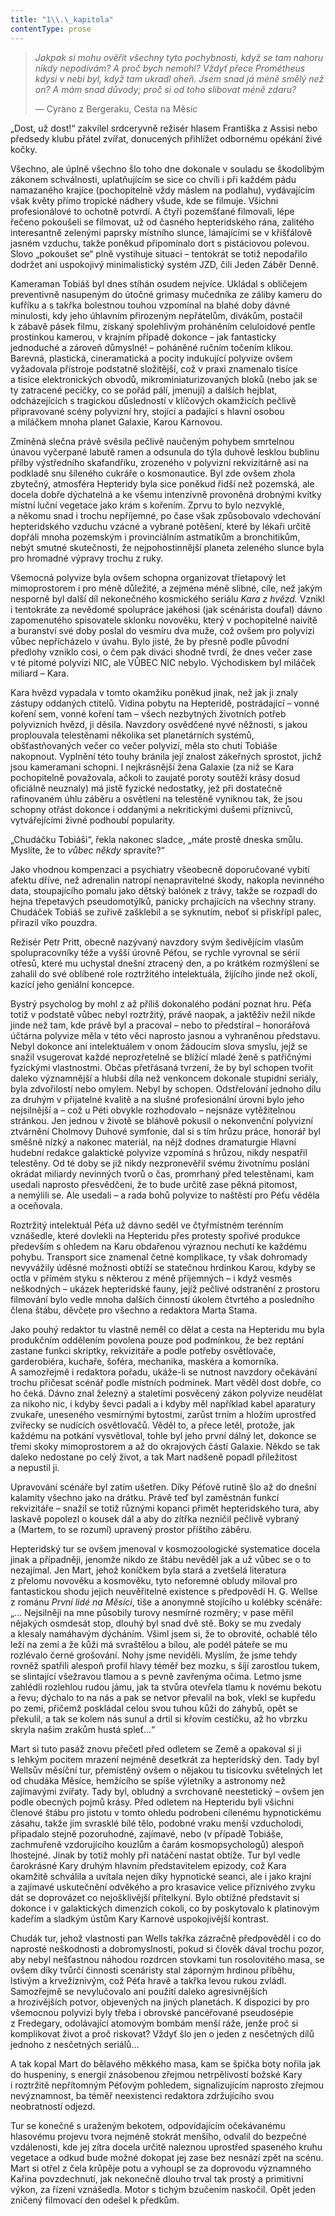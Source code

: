 ```yaml
---
title: "1\\.\_kapitola"
contentType: prose
---
```


<section>

> _Jakpak si mohu ověřit všechny tyto pochybnosti, když se tam nahoru nikdy nepodívám? A proč bych nemohl? Vždyť přece Prométheus kdysi v nebi byl, když tam ukradl oheň. Jsem snad já méně smělý než on? A mám snad důvody; proč si od toho slibovat méně zdaru?_
>
> — Cyrano z Bergeraku, Cesta na Měsíc

„Dost, už dost!“ zakvílel srdceryvně režisér hlasem Františka z Assisi nebo předsedy klubu přátel zvířat, donucených přihlížet odbornému opékání živé kočky.

Všechno, ale úplně všechno šlo toho dne dokonale v souladu se škodolibým zákonem schválnosti, uplatňujícím se sice co chvíli i při každém pádu namazaného krajíce (pochopitelně vždy máslem na podlahu), vydávajícím však květy přímo tropické nádhery všude, kde se filmuje. Všichni profesionálové to ochotně potvrdí. A čtyři pozemšťané filmovali, lépe řečeno pokoušeli se filmovat, už od časného hepteridského rána, zalitého interesantně zelenými paprsky místního slunce, lámajícími se v křišťálově jasném vzduchu, takže poněkud připomínalo dort s pistáciovou polevou. Slovo „pokoušet se“ plně vystihuje situaci – tentokrát se totiž nepodařilo dodržet ani uspokojivý minimalistický systém JZD, čili Jeden Záběr Denně.

Kameraman Tobiáš byl dnes stíhán osudem nejvíce. Ukládal s obličejem preventivně nasupeným do útočné grimasy mučedníka ze záliby kameru do kufříku a s takřka bolestnou touhou vzpomínal na blahé doby dávné minulosti, kdy jeho úhlavním přirozeným nepřátelům, divákům, postačil k zábavě pásek filmu, získaný spolehlivým proháněním celuloidové pentle prostinkou kamerou, v krajním případě dokonce – jak fantasticky jednoduché a zároveň důmyslné! – poháněné ručním točením klikou. Barevná, plastická, cineramatická a pocity indukující polyvize ovšem vyžadovala přístroje podstatně složitější, což v praxi znamenalo tisíce a tisíce elektronických obvodů, mikrominiaturizovaných bloků (nebo jak se ty zatracené pecičky, co se pořád pálí, jmenují) a dalších hejblat, odcházejících s tragickou důsledností v klíčových okamžicích pečlivě připravované scény polyvizní hry, stojící a padající s hlavní osobou a miláčkem mnoha planet Galaxie, Karou Karnovou.

Zmíněná slečna právě svěsila pečlivě naučeným pohybem smrtelnou únavou vyčerpané labutě ramen a odsunula do týla duhově lesklou bublinu přílby výstředního skafandříku, zrozeného v polyvizní rekvizitárně asi na podkladě snu šíleného cukráře o kosmonautice. Byl zde ovšem zhola zbytečný, atmosféra Hepteridy byla sice poněkud řidší než pozemská, ale docela dobře dýchatelná a ke všemu intenzívně provoněná drobnými kvítky místní luční vegetace jako krám s kořením. Zprvu to bylo nezvyklé, a někomu snad i trochu nepříjemné, po čase však způsobovalo vdechování hepteridského vzduchu vzácné a vybrané potěšení, které by lékaři určitě dopřáli mnoha pozemským i provinciálním astmatikům a bronchitikům, nebýt smutné skutečnosti, že nejpohostinnější planeta zeleného slunce byla pro hromadné výpravy trochu z ruky.

Všemocná polyvize byla ovšem schopna organizovat tříetapový let mimoprostorem i pro méně důležité, a zejména méně slibné, cíle, než jakým nesporně byl další díl nekonečného kosmického seriálu _Kara z hvězd._ Vznikl i tentokráte za nevědomé spolupráce jakéhosi (jak scénárista doufal) dávno zapomenutého spisovatele sklonku novověku, který v pochopitelné naivitě a buranství své doby poslal do vesmíru dva muže, což ovšem pro polyvizi vůbec nepřicházelo v úvahu. Bylo jisté, že by přesně podle původní předlohy vzniklo cosi, o čem pak diváci shodně tvrdí, že dnes večer zase v té pitomé polyvizi NIC, ale VŮBEC NIC nebylo. Východiskem byl miláček miliard – Kara.

Kara hvězd vypadala v tomto okamžiku poněkud jinak, než jak ji znaly zástupy oddaných ctitelů. Vidina pobytu na Hepteridě, postrádající – vonné koření sem, vonné koření tam – všech nezbytných životních potřeb polyvizních hvězd, ji děsila. Navzdory osvědčené nyvé něžnosti, s jakou proplouvala telestěnami několika set planetárních systémů, obšťastňovaných večer co večer polyvizí, měla sto chutí Tobiáše nakopnout. Vyplnění této touhy bránila její znalost zákeřných sprostot, jichž jsou kameramani schopni. I nejkrásnější žena Galaxie (za niž se Kara pochopitelně považovala, ačkoli to zaujaté poroty soutěží krásy dosud oficiálně neuznaly) má jistě fyzické nedostatky, jež při dostatečně rafinovaném úhlu záběru a osvětlení na telestěně vyniknou tak, že jsou schopny otřást dokonce i oddanými a nekritickými dušemi příznivců, vytvářejícími živné podhoubí popularity.

„Chudáčku Tobiáši“, řekla nakonec sladce, „máte prostě dneska smůlu. Myslíte, že to _vůbec někdy_ spravíte?“

Jako vhodnou kompenzaci a psychiatry všeobecně doporučované vybití afektu dříve, než adrenalin natropí nenapravitelné škody, nakopla nevinného data, stoupajícího pomalu jako dětský balónek z trávy, takže se rozpadl do hejna třepetavých pseudomotýlků, panicky prchajících na všechny strany. Chudáček Tobiáš se zuřivě zašklebil a se syknutím, neboť si přiskřípl palec, přirazil víko pouzdra.

Režisér Petr Pritt, obecně nazývaný navzdory svým šedivějícím vlasům spolupracovníky téže a vyšší úrovně Péťou, se rychle vyrovnal se sérií otřesů, které mu uchystal dnešní ztracený den, a po krátkém rozmýšlení se zahalil do své oblíbené role roztržitého intelektuála, žijícího jinde než okolí, kazící jeho geniální koncepce.

Bystrý psycholog by mohl z až příliš dokonalého podání poznat hru. Péťa totiž v podstatě vůbec nebyl roztržitý, právě naopak, a jaktěživ nežil nikde jinde než tam, kde právě byl a pracoval – nebo to předstíral – honorářová účtárna polyvize měla v této věci naprosto jasnou a vyhraněnou představu. Nebyl dokonce ani intelektuálem v onom žádoucím slova smyslu, jejž se snažil vsugerovat každé neprozřetelně se blížící mladé ženě s patřičnými fyzickými vlastnostmi. Občas přetřásaná tvrzení, že by byl schopen tvořit daleko významnější a hlubší díla než venkoncem dokonale stupidní seriály, byla zdvořilostí nebo omylem. Nebyl by schopen. Odstřelování jednoho dílu za druhým v přijatelné kvalitě a na slušné profesionální úrovni bylo jeho nejsilnější a – což u Péti obvykle rozhodovalo – nejsnáze vytěžitelnou stránkou. Jen jednou v životě se bláhově pokusil o nekonvenční polyvizní ztvárnění Cholmovy Duhové symfonie, dal si s tím hrůzu práce, honorář byl směšně nízký a nakonec materiál, na nějž dodnes dramaturgie Hlavní hudební redakce galaktické poly­vize vzpomíná s hrůzou, nikdy nespatřil telestěny. Od té doby se již nikdy nezpronevěřil svému životnímu poslání okrádat miliardy nevinných tvorů o čas, promrhaný před telestěnami, kam usedali naprosto přesvědčeni, že to bude určitě zase pěkná pitomost, a nemýlili se. Ale usedali – a rada bohů polyvize to naštěstí pro Péťu věděla a oceňovala.

Roztržitý intelektuál Péťa už dávno seděl ve čtyřmístném terénním vznášedle, které dovlekli na Hepteridu přes protesty spořivé produkce především s ohledem na Karu obdařenou výraznou nechutí ke každému pohybu. Transport sice znamenal četné komplikace, ty však dohromady nevyvážily úděsné možnosti obtíží se statečnou hrdinkou Karou, kdyby se octla v přímém styku s některou z méně příjemných – i když vesměs neškodných – ukázek hepteridské fauny, jejíž pečlivé odstranění z prostoru filmování bylo vedle mnoha dalších činností úkolem čtvrtého a posledního člena štábu, děvčete pro všechno a redaktora Marta Stama.

Jako pouhý redaktor tu vlastně neměl co dělat a cesta na Hepte­ridu mu byla produkčním oddělením povolena pouze pod podmínkou, že bez reptání zastane funkci skriptky, rekvizitáře a podle potřeby osvětlovače, garderobiéra, kuchaře, šoféra, mechanika, maskéra a komorníka. A samozřejmě i redaktora pořadu, uká­že-li se nutnost navzdory očekávání trochu přičesat scénář podle místních podmínek. Mart věděl dost dobře, co ho čeká. Dávno znal železný a staletími posvěcený zákon polyvize neudělat za nikoho nic, i kdyby ševci padali a i kdyby měl například kabel aparatury zvukaře, uneseného vesmírnými bytostmi, zarůst trním a hložím uprostřed zvířecky se nudících osvětlovačů. Věděl to, a přece letěl, protože, jak každému na potkání vysvětloval, tohle byl jeho první dálný let, dokonce se třemi skoky mimoprostorem a až do okrajových částí Galaxie. Někdo se tak daleko nedostane po celý život, a tak Mart nadšeně popadl příležitost a nepustil ji.

Upravování scénáře byl zatím ušetřen. Díky Péťově rutině šlo až do dnešní kalamity všechno jako na drátku. Právě teď byl zaměstnán funkcí rekvizitáře – snažil se totiž různými kopanci přimět hepteridského tura, aby laskavě popolezl o kousek dál a aby do zítřka nezničil pečlivě vybraný a (Martem, to se rozumí) upravený prostor příštího záběru.

Hepteridský tur se ovšem jmenoval v kosmozoologické systematice docela jinak a případněji, jenomže nikdo ze štábu nevěděl jak a už vůbec se o to nezajímal. Jen Mart, jehož koníčkem byla stará a zvetšelá literatura z přelomu novověku a kosmověku, tyto neforemné obludy miloval pro fantastickou shodu jejich neuvěřitelné existence s předpovědí H. G. Wellse z románu _První lidé na Měsíci_, tiše a anonymně stojícího u kolébky scénáře: „… Nejsilněji na mne působily turovy nesmírné rozměry; v pase měřil nějakých osmdesát stop, dlouhý byl snad dvě stě. Boky se mu zvedaly a klesaly namáhavým dýcháním. Všiml jsem si, že to obrovité, ochablé tělo leží na zemi a že kůži má svraštělou a bílou, ale podél páteře se mu rozlévalo černé grošování. Nohy jsme neviděli. Myslím, že jsme tehdy rovněž spatřili alespoň profil hlavy téměř bez mozku, s šíjí zarostlou tukem, se slintající všežravou tlamou a s pevně zavřenýma očima. Letmo jsme zahlédli rozlehlou rudou jámu, jak ta stvůra otevřela tlamu k novému bekotu a řevu; dýchalo to na nás a pak se netvor převalil na bok, vlekl se kupředu po zemi, přičemž poskládal celou svou tuhou kůži do záhybů, opět se překulil, a tak se kolem nás sunul a drtil si křovím cestičku, až ho vbrzku skryla našim zrakům hustá spleť…“

Mart si tuto pasáž znovu přečetl před odletem se Země a opakoval si ji s lehkým pocitem mrazení nejméně desetkrát za hepteridský den. Tady byl Wellsův měsíční tur, přemístěný ovšem o nějakou tu tisícovku světelných let od chudáka Měsíce, hemžícího se spíše výletníky a astronomy než zajímavými zvířaty. Tady byl, obludný a svrchovaně neestetický – ovšem jen podle obecných pojmů krásy. Před odletem na Hepteridu byli všichni členové štábu pro jistotu v tomto ohledu podrobeni cílenému hypnotickému zásahu, takže jim svrasklé bílé tělo, podobné vraku menší vzducholodi, připadalo stejně pozoruhodné, zajímavé, nebo (v případě Tobiáše, zachmuřeně vzdorujícího kouzlům a čarám kosmopsychologů) alespoň lhostejné. Jinak by totiž mohly při natáčení nastat obtíže. Tur byl vedle čarokrásné Kary druhým hlavním představitelem epizody, což Kara okamžitě schválila a uvítala nejen díky hypnotické seanci, ale i jako krajní a zajímavé uskutečnění odvěkého a pro krasavice velice příznivého zvyku dát se doprovázet co nejošklivější přítelkyní. Bylo obtížné představit si dokonce i v galaktických dimenzích cokoli, co by poskytovalo k platinovým kadeřím a sladkým ústům Kary Karnové uspokojivější kontrast.

Chudák tur, jehož vlastnosti pan Wells takřka zázračně předpověděl i co do naprosté neškodnosti a dobromyslnosti, pokud si člověk dával trochu pozor, aby nebyl nešťastnou náhodou rozdrcen stovkami tun rosolovitého masa, se ovšem díky tvůrčí činnosti scenáristy stal záporným hrdinou příběhu, lstivým a krvežíznivým, což Péťa hravě a takřka levou rukou zvládl. Samozřejmě se nevylučovalo ani použití daleko agresivnějších a hrozivějších potvor, objevených na jiných planetách. K dispozici by pro všemocnou polyvizi byly třeba i obrovské pancéřované pseudosépie z Fredegary, odolávající atomovým bombám menší ráže, jenže proč si komplikovat život a proč riskovat? Vždyť šlo jen o jeden z nesčetných dílů jednoho z nesčetných seriálů…

A tak kopal Mart do bělavého měkkého masa, kam se špička boty nořila jak do huspeniny, s energií znásobenou zřejmou netrpělivostí božské Kary i roztržitě nepřítomným Péťovým pohledem, signalizujícím naprosto zřejmou nevýznamnost, ba téměř neexistenci redaktora zdržujícího svou neobratností odjezd.

Tur se konečně s uraženým bekotem, odpovídajícím očekávanému hlasovému projevu tvora nejméně stokrát menšího, odvalil do bezpečné vzdálenosti, kde jej zítra docela určitě naleznou uprostřed spaseného kruhu vegetace a odkud bude možné dokopat jej zase bez nesnází zpět na scénu. Mart si otřel z čela krůpěje potu a vyhoupl se za doprovodu významného Kařina povzdechnutí, jak nekonečně dlouho trval tak prostý a primitivní výkon, za řízení vznášedla. Motor s tichým bzučením naskočil. Opět jeden zničený filmovací den odešel k předkům.

</section>
